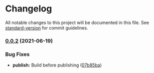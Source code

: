 # Changelog

All notable changes to this project will be documented in this file. See [standard-version](https://github.com/conventional-changelog/standard-version) for commit guidelines.

### [0.0.2](https://github.com/HeadFox/npm-update-tool/compare/v0.0.2-16...v0.0.2) (2021-06-19)


### Bug Fixes

* **publish:** Build before publishing ([07b85ba](https://github.com/HeadFox/npm-update-tool/commit/07b85ba3a5c8cdb800b0e75bf2dddc51124baad4))
